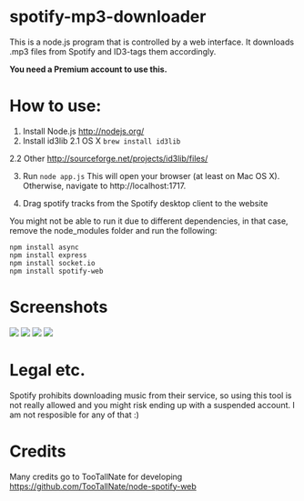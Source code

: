 spotify-mp3-downloader
======================

This is a node.js program that is controlled by a web interface. It downloads .mp3 files from Spotify and ID3-tags them accordingly.

**You need a Premium account to use this.**

# How to use:

1. Install Node.js http://nodejs.org/
2. Install id3lib
2.1 OS X
`brew install id3lib`

2.2 Other
http://sourceforge.net/projects/id3lib/files/

3. Run `node app.js`
This will open your browser (at least on Mac OS X). Otherwise, navigate to http://localhost:1717.

4. Drag spotify tracks from the Spotify desktop client to the website

You might not be able to run it due to different dependencies, in that case, remove the node_modules folder and run the following:

```
npm install async
npm install express
npm install socket.io
npm install spotify-web
```

# Screenshots
![](http://i.imgur.com/4jSZ7HX.png)
![](http://i.imgur.com/z976IIY.png)
![](http://i.imgur.com/xGZPkIV.png)
![](http://i.imgur.com/7uSE4ns.png)


# Legal etc.
Spotify prohibits downloading music from their service, so using this tool is not really allowed and you might risk ending up with a suspended account. I am not resposible for any of that :)

# Credits
Many credits go to TooTallNate for developing https://github.com/TooTallNate/node-spotify-web
